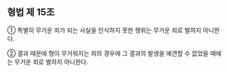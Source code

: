 ## 형법 제 15조

① 특별히 무거운 죄가 되는 사실을 인식하지 못한 행위는 무거운 죄로 벌하지 아니한다.

② 결과 때문에 형이 무거워지는 죄의 경우에 그 결과의 발생을 예견할 수 없었을 때에는 무거운 죄로 벌하지 아니한다.